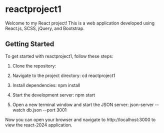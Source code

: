 # reactproject1
Welcome to my React project! This is a web application developed using React.js, SCSS, jQuery, and Bootstrap.

## Getting Started

To get started with reactproject1, follow these steps:

1. Clone the repository:
2. Navigate to the project directory:
     cd reactproject1
   
4. Install dependencies:
    npm install
   
6. Start the development server:
     npm start
   
8. Open a new terminal window and start the JSON server:
     json-server --watch db.json --port 3001

Now you can open your browser and navigate to http://localhost:3000 to view the react-2024 application.
